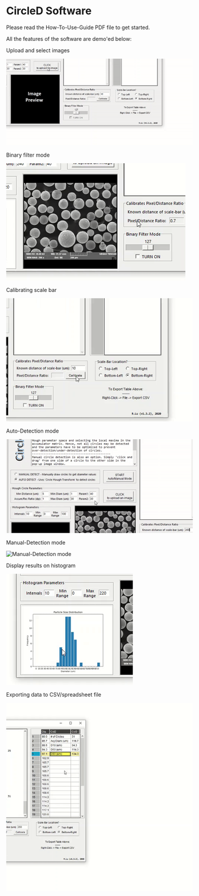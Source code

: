 # CircleD Software

Please read the How-To-Use-Guide PDF file to get started.

All the features of the software are demo'ed below:

Upload and select images

![Upload and select images](Features_MP4_GIF/Upload_select_img.gif)

Binary filter mode

![Binary filter mode](Features_MP4_GIF/Binary_filter_mode.gif)

Calibrating scale bar

![Calibrating scale bar](Features_MP4_GIF/Calibrate_Scale_Bar.gif)

Auto-Detection mode

![Auto-Detection mode](Features_MP4_GIF/AutoDetect_mode.gif)

Manual-Detection mode

![Manual-Detection mode](Features_MP4_GIF/Manual_combine_mode.gif)

Display results on histogram

![Display results on histogram](Features_MP4_GIF/Histogram_mode.gif)

Exporting data to CSV/spreadsheet file

![Exporting data to CSV/spreadsheet file](Features_MP4_GIF/Export_spreadsheet.gif)
